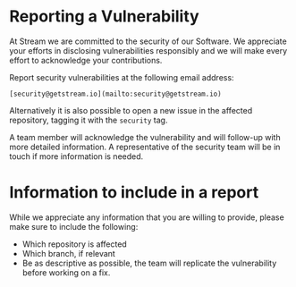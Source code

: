 # Reporting a Vulnerability
At Stream we are committed to the security of our Software. We appreciate your efforts in disclosing vulnerabilities responsibly and we will make every effort to acknowledge your contributions.

Report security vulnerabilities at the following email address:
```
[security@getstream.io](mailto:security@getstream.io)
```
Alternatively it is also possible to open a new issue in the affected repository, tagging it with the `security` tag.

A team member will acknowledge the vulnerability and will follow-up with more detailed information. A representative of the security team will be in touch if more information is needed.

# Information to include in a report
While we appreciate any information that you are willing to provide, please make sure to include the following:
* Which repository is affected
* Which branch, if relevant
* Be as descriptive as possible, the team will replicate the vulnerability before working on a fix.
